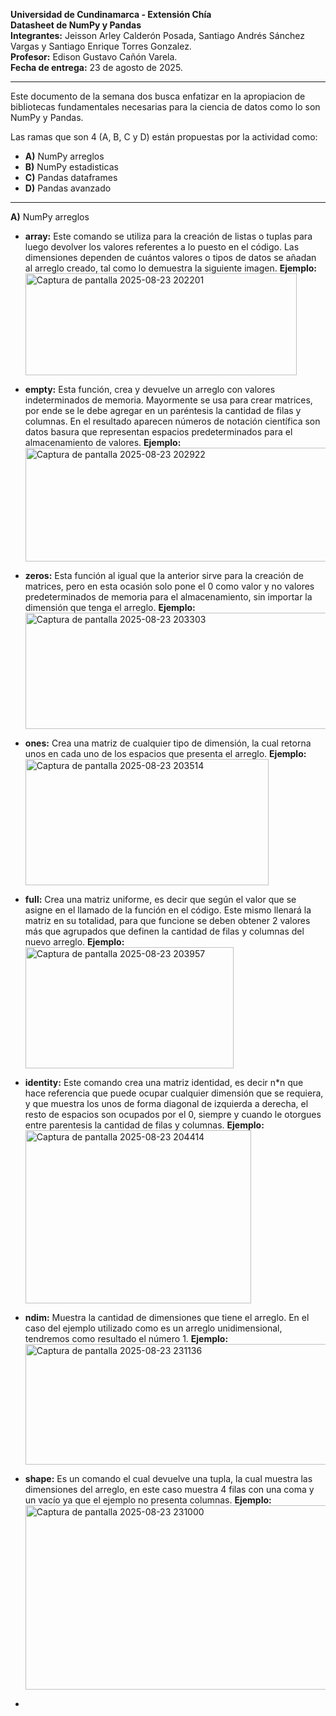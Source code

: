 **Universidad de Cundinamarca - Extensión Chía**  <br>
**Datasheet de NumPy y Pandas**  <br>
**Integrantes:** Jeisson Arley Calderón Posada, Santiago Andrés Sánchez Vargas y Santiago Enrique Torres Gonzalez.  <br>
**Profesor:** Edison Gustavo Cañón Varela.  <br>
**Fecha de entrega:** 23 de agosto de 2025.  

---  

Este documento de la semana dos busca enfatizar en la apropiacion de bibliotecas fundamentales necesarias para 
la ciencia de datos como lo son NumPy y Pandas.

Las ramas que son 4 (A, B, C y D) están propuestas por la actividad como:  
- **A)** NumPy arreglos
- **B)** NumPy estadisticas  
- **C)** Pandas dataframes  
- **D)** Pandas avanzado

---  
**A)** NumPy arreglos
- **array:** Este comando se utiliza para la creación de listas o tuplas para luego devolver los valores referentes a lo puesto en el código. Las dimensiones dependen de cuántos valores o tipos de datos se añadan al arreglo creado, tal como lo demuestra la siguiente imagen.
  **Ejemplo:**
  <img width="434" height="163" alt="Captura de pantalla 2025-08-23 202201" src="https://github.com/user-attachments/assets/9b3e6f60-2be7-40ce-b087-eac2529a7a5f" />

- **empty:** Esta función, crea y devuelve un arreglo con valores indeterminados de memoria. Mayormente se usa para crear matrices, por ende se le debe agregar en un paréntesis la cantidad de filas y columnas. En el resultado aparecen números de notación científica son datos basura que representan espacios predeterminados para el almacenamiento de valores.
  **Ejemplo:**
  <img width="763" height="182" alt="Captura de pantalla 2025-08-23 202922" src="https://github.com/user-attachments/assets/f5bdbc10-6adb-4c8c-988b-52dcce059c5f" />
  

- **zeros:** Esta función al igual que la anterior sirve para la creación de matrices, pero en esta ocasión solo pone el 0 como valor y no valores predeterminados de memoria para el almacenamiento, sin importar la dimensión que tenga el arreglo.
  **Ejemplo:**
  <img width="496" height="186" alt="Captura de pantalla 2025-08-23 203303" src="https://github.com/user-attachments/assets/61c9e3d8-6144-4cdf-b8c2-4fded7d48ec0" />

- **ones:** Crea una matriz de cualquier tipo de dimensión, la cual retorna unos en cada uno de los espacios que presenta el arreglo.
  **Ejemplo:**
  <img width="389" height="202" alt="Captura de pantalla 2025-08-23 203514" src="https://github.com/user-attachments/assets/287579e3-c65b-4bfb-a9f2-b7714d6d1dab" />

- **full:** Crea una matriz uniforme, es decir que según el valor que se asigne en el llamado de la función en el código. Este mismo llenará la matriz en su totalidad, para que funcione se deben obtener 2 valores más que agrupados que definen la cantidad de filas y columnas del nuevo arreglo.
  **Ejemplo:**
  <img width="333" height="194" alt="Captura de pantalla 2025-08-23 203957" src="https://github.com/user-attachments/assets/400799bb-5343-41a5-b010-dcd3548f1035" />

- **identity:** Este comando crea una matriz identidad, es decir n*n que hace referencia que puede ocupar cualquier dimensión que se requiera, y que muestra los unos de forma diagonal de izquierda a derecha, el resto de espacios son ocupados por el 0, siempre y cuando le otorgues entre parentesis la cantidad de filas y columnas.
  **Ejemplo:**
  <img width="361" height="277" alt="Captura de pantalla 2025-08-23 204414" src="https://github.com/user-attachments/assets/3f1b4546-0525-4054-8fb5-e15764acf16d" />

- **ndim:** Muestra la cantidad de dimensiones que tiene el arreglo. En el caso del ejemplo utilizado como es un arreglo unidimensional, tendremos como resultado el número 1.
  **Ejemplo:**
  <img width="715" height="193" alt="Captura de pantalla 2025-08-23 231136" src="https://github.com/user-attachments/assets/6a3936be-1a62-43d8-b252-4b83c461a44b" />

- **shape:** Es un comando el cual devuelve una tupla, la cual muestra las dimensiones del arreglo, en este caso muestra 4 filas con una coma y un vacío ya que el ejemplo no presenta columnas.
  **Ejemplo:**
  <img width="645" height="295" alt="Captura de pantalla 2025-08-23 231000" src="https://github.com/user-attachments/assets/eb69073a-ef4e-4619-b090-6b57d7d0737d" />

- 


